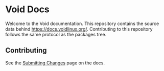 # Void Docs

Welcome to the Void documentation. This repository contains the source data
behind <https://docs.voidlinux.org/>. Contributing to this repository follows
the same protocol as the packages tree.

## Contributing

See the [Submitting Changes](https://docs.voidlinux.org/contributing/void-docs/submitting.html) page on the docs.